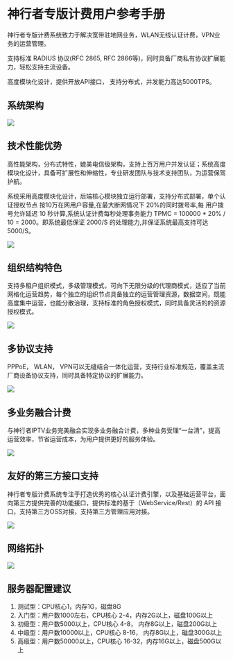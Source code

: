 # 神行者专版计费用户参考手册

神行者专版计费系统致力于解决宽带驻地网业务，WLAN无线认证计费，VPN业务的运营管理。

支持标准 RADIUS 协议(RFC 2865, RFC 2866等)，同时具备厂商私有协议扩展能力，轻松支持主流设备。

高度模块化设计，提供开放API接口， 支持分布式，并发能力高达5000TPS。

## 系统架构

![](http://static.toughcloud.net/toughsms/tc_20180530132852_1.png)

## 技术性能优势

高性能架构，分布式特性，媲美电信级架构，支持上百万用户并发认证；系统高度模块化设计，具备可扩展性和伸缩性，专业研发团队与技术支持团队，为运营保驾护航。

系统采用高度模块化设计，后端核心模块独立运行部署，支持分布式部署，单个认证授权节点 按10万在网用户容量,在最大断网情况下 20%的同时拨号率,每 用户拨号允许延迟 10 秒计算,系统认证计费每秒处理事务能力 TPMC = 100000 * 20% / 10 = 2000。即系统最低保证 2000/S 的处理能力,并保证系统最高支持可达 5000/S。 

![](http://static.toughcloud.net/toughsms/tc_20180530133951_6.png)

## 组织结构特色

支持多租户组织模式，多级管理模式，可向下无限分级的代理商模式，适应了当前网格化运营趋势，每个独立的组织节点具备独立的运营管理资源，数据空间，既能高度集中运营，也能分散治理，支持标准的角色授权模式，同时具备灵活的的资源授权模式。

![](http://static.toughcloud.net/toughsms/tc_20180524165643_9.png) 


## 多协议支持

PPPoE， WLAN， VPN可以无缝结合一体化运营，支持行业标准规范，覆盖主流厂商设备协议支持，同时具备特定协议的扩展能力。

![](http://static.toughcloud.net/toughsms/tc_20180530133546_4.png)

## 多业务融合计费

与神行者IPTV业务完美融合实现多业务融合计费，多种业务受理“一台清”，提高运营效率，节省运营成本，为用户提供更好的服务体验。

![](http://static.toughcloud.net/toughsms/tc_20180530133655_5.png)


## 友好的第三方接口支持

神行者专版计费系统专注于打造优秀的核心认证计费引擎，以及基础运营平台，面向第三方提供完善的功能接口，提供标准的基于（WebService/Rest）的 API 接口，支持第三方OSS对接，支持第三方管理应用对接。

![](http://static.toughcloud.net/toughsms/tc_20180530134222_7.png)

## 网络拓扑

![](http://static.toughcloud.net/toughsms/tc_20180530133215_3.png)


## 服务器配置建议

1. 测试型：CPU核心1，内存1G，磁盘8G
2. 入门型：用户数1000左右，CPU核心 2-4，内存2G以上，磁盘100G以上
3. 初级型：用户数5000以上，CPU核心 4-8， 内存8G以上，磁盘200G以上
4. 中级型：用户数10000以上，CPU核心 8-16， 内存8G以上，磁盘300G以上
5. 高级型：用户数50000以上，CPU核心 16-32，内存16G以上，磁盘500G以上